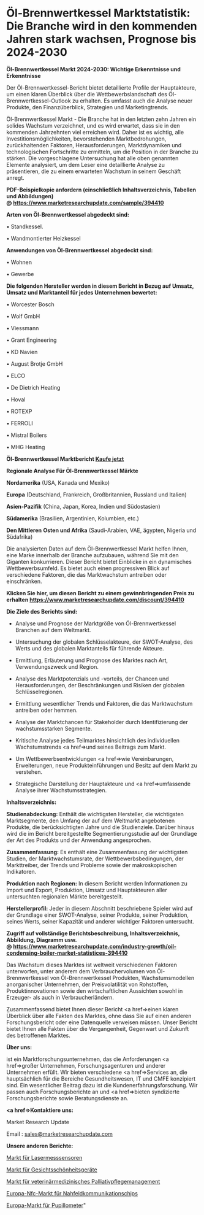 # Öl-Brennwertkessel Marktstatistik: Die Branche wird in den kommenden Jahren stark wachsen, Prognose bis 2024-2030

<strong>Öl-Brennwertkessel Markt 2024-2030: Wichtige Erkenntnisse und Erkenntnisse</strong>

Der Öl-Brennwertkessel-Bericht bietet detaillierte Profile der Hauptakteure, um einen klaren Überblick über die Wettbewerbslandschaft des Öl-Brennwertkessel-Outlook zu erhalten. Es umfasst auch die Analyse neuer Produkte, den Finanzüberblick, Strategien und Marketingtrends.

Öl-Brennwertkessel Markt - Die Branche hat in den letzten zehn Jahren ein solides Wachstum verzeichnet, und es wird erwartet, dass sie in den kommenden Jahrzehnten viel erreichen wird. Daher ist es wichtig, alle Investitionsmöglichkeiten, bevorstehenden Marktbedrohungen, zurückhaltenden Faktoren, Herausforderungen, Marktdynamiken und technologischen Fortschritte zu ermitteln, um die Position in der Branche zu stärken. Die vorgeschlagene Untersuchung hat alle oben genannten Elemente analysiert, um dem Leser eine detaillierte Analyse zu präsentieren, die zu einem erwarteten Wachstum in seinem Geschäft anregt.

<strong><b>PDF-Beispielkopie anfordern (einschließlich Inhaltsverzeichnis, Tabellen und Abbildungen) @ </b></strong><strong><a href=https://www.marketresearchupdate.com/sample/394410><strong>https://www.marketresearchupdate.com/sample/394410</u></a></strong></strong>

<strong>Arten von Öl-Brennwertkessel abgedeckt sind:</strong>

• Standkessel.

• Wandmontierter Heizkessel

<strong>Anwendungen von Öl-Brennwertkessel abgedeckt sind:</strong>

• Wohnen

• Gewerbe

<strong>Die folgenden Hersteller werden in diesem Bericht in Bezug auf Umsatz, Umsatz und Marktanteil für jedes Unternehmen bewertet:</strong>

• Worcester Bosch

• Wolf GmbH

• Viessmann

• Grant Engineering

• KD Navien

• August Brotje GmbH

• ELCO

• De Dietrich Heating

• Hoval

• ROTEXP

• FERROLI

• Mistral Boilers

• MHG Heating

<strong>Öl-Brennwertkessel Marktbericht <a href=https://www.marketresearchupdate.com/buynow/394410>Kaufe jetzt</a></strong>

<strong>Regionale Analyse Für Öl-Brennwertkessel Märkte</strong>

<strong>Nordamerika</strong> (USA, Kanada und Mexiko)

<strong>Europa</strong> (Deutschland, Frankreich, Großbritannien, Russland und Italien)

<strong>Asien-Pazifik</strong> (China, Japan, Korea, Indien und Südostasien)

<strong>Südamerika</strong> (Brasilien, Argentinien, Kolumbien, etc.)

<strong>Den Mittleren</strong> <strong>Osten und Afrika</strong> (Saudi-Arabien, VAE, ägypten, Nigeria und Südafrika)

Die analysierten Daten auf dem Öl-Brennwertkessel Markt helfen Ihnen, eine Marke innerhalb der Branche aufzubauen, während Sie mit den Giganten konkurrieren. Dieser Bericht bietet Einblicke in ein dynamisches Wettbewerbsumfeld. Es bietet auch einen progressiven Blick auf verschiedene Faktoren, die das Marktwachstum antreiben oder einschränken.

<strong>Klicken Sie hier, um diesen Bericht zu einem gewinnbringenden Preis zu erhalten
</strong><strong><a href=https://www.marketresearchupdate.com/discount/394410>https://www.marketresearchupdate.com/discount/394410</b></u></strong></a>

<strong>Die Ziele des Berichts sind:</strong>

- Analyse und Prognose der Marktgröße von Öl-Brennwertkessel Branchen auf dem Weltmarkt.

- Untersuchung der globalen Schlüsselakteure, der SWOT-Analyse, des Werts und des globalen Marktanteils für führende Akteure.

- Ermittlung, Erläuterung und Prognose des Marktes nach Art, Verwendungszweck und Region.

- Analyse des Marktpotenzials und -vorteils, der Chancen und Herausforderungen, der Beschränkungen und Risiken der globalen Schlüsselregionen.

- Ermittlung wesentlicher Trends und Faktoren, die das Marktwachstum antreiben oder hemmen.

- Analyse der Marktchancen für Stakeholder durch Identifizierung der wachstumsstarken Segmente.

- Kritische Analyse jedes Teilmarktes hinsichtlich des individuellen Wachstumstrends <a href=>und</a> seines Beitrags zum Markt.

- Um Wettbewerbsentwicklungen <a href=>wie</a> Vereinbarungen, Erweiterungen, neue Produkteinführungen und Besitz auf dem Markt zu verstehen.

- Strategische Darstellung der Hauptakteure und <a href=>umfas</a>sende Analyse ihrer Wachstumsstrategien.

<strong>Inhaltsverzeichnis:</strong>

<strong>Studienabdeckung:</strong> Enthält die wichtigsten Hersteller, die wichtigsten Marktsegmente, den Umfang der auf dem Weltmarkt angebotenen Produkte, die berücksichtigten Jahre und die Studienziele. Darüber hinaus wird die im Bericht bereitgestellte Segmentierungsstudie auf der Grundlage der Art des Produkts und der Anwendung angesprochen.

<strong>Zusammenfassung:</strong> Es enthält eine Zusammenfassung der wichtigsten Studien, der Marktwachstumsrate, der Wettbewerbsbedingungen, der Markttreiber, der Trends und Probleme sowie der makroskopischen Indikatoren.

<strong>Produktion nach Regionen:</strong> In diesem Bericht werden Informationen zu Import und Export, Produktion, Umsatz und Hauptakteuren aller untersuchten regionalen Märkte bereitgestellt.

<strong>Herstellerprofil:</strong> Jeder in diesem Abschnitt beschriebene Spieler wird auf der Grundlage einer SWOT-Analyse, seiner Produkte, seiner Produktion, seines Werts, seiner Kapazität und anderer wichtiger Faktoren untersucht.

<strong><b>Zugriff auf vollständige Berichtsbeschreibung, Inhaltsverzeichnis, Abbildung, Diagramm usw. @ </b></strong><strong><a href=https://www.marketresearchupdate.com/industry-growth/oil-condensing-boiler-market-statistices-394410>https://www.marketresearchupdate.com/industry-growth/oil-condensing-boiler-market-statistices-394410</a></strong>

Das Wachstum dieses Marktes ist weltweit verschiedenen Faktoren unterworfen, unter anderem dem Verbrauchervolumen von Öl-Brennwertkessel von Öl-Brennwertkessel Produkten, Wachstumsmodellen anorganischer Unternehmen, der Preisvolatilität von Rohstoffen, Produktinnovationen sowie den wirtschaftlichen Aussichten sowohl in Erzeuger- als auch in Verbraucherländern.

Zusammenfassend bietet Ihnen dieser Bericht <a href=>einen</a> klaren Überblick über alle Fakten des Marktes, ohne dass Sie auf einen anderen Forschungsbericht oder eine Datenquelle verweisen müssen. Unser Bericht bietet Ihnen alle Fakten über die Vergangenheit, Gegenwart und Zukunft des betroffenen Marktes.

<strong>Über uns:</strong>

 ist ein Marktforschungsunternehmen, das die Anforderungen <a href=>großer</a> Unternehmen, Forschungsagenturen und anderer Unternehmen erfüllt. Wir bieten verschiedene <a href=>Services</a> an, die hauptsächlich für die Bereiche Gesundheitswesen, IT und CMFE konzipiert sind. Ein wesentlicher Beitrag dazu ist die Kundenerfahrungsforschung. Wir passen auch Forschungsberichte an und <a href=>bieten</a> syndizierte Forschungsberichte sowie Beratungsdienste an.

<strong><a href=>Kontaktiere uns:</a></strong>

Market Research Update

Email : sales@marketresearchupdate.com

<strong>Unsere anderen Berichte:</strong>

<a href=https://www.linkedin.com/pulse/laser-measurement-sensors-market-expected-witness-high>Markt für Lasermesssensoren</a>

<a href=https://www.linkedin.com/pulse/facial-beauty-apparatus-market-outlooks>Markt für Gesichtsschönheitsgeräte</a>

<a href=https://www.linkedin.com/pulse/veterinary-palliative-care-management-market>Markt für veterinärmedizinisches Palliativpflegemanagement</a>

<a href=https://www.linkedin.com/pulse/europe-near-field-communication-chips-nfc-market>Europa-Nfc-Markt für Nahfeldkommunikationschips</a>

<a href=https://www.linkedin.com/pulse/europe-pupillometers-market-2023-industry-outlook>Europa-Markt für Pupillometer</a>"
